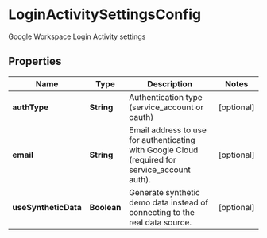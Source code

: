 

# LoginActivitySettingsConfig

Google Workspace Login Activity settings

## Properties

| Name | Type | Description | Notes |
|------------ | ------------- | ------------- | -------------|
|**authType** | **String** | Authentication type (service_account or oauth) |  [optional] |
|**email** | **String** | Email address to use for authenticating with Google Cloud (required for service_account auth). |  [optional] |
|**useSyntheticData** | **Boolean** | Generate synthetic demo data instead of connecting to the real data source. |  [optional] |



